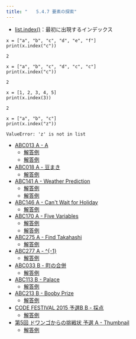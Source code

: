 ```yaml
---
title: "　　5.4.7 要素の探索"
---
```


* [list.index()](https://docs.python.org/ja/3/library/stdtypes.html#common-sequence-operations)：最初に出現するインデックス

```python:サンプルコード
x = ["a", "b", "c", "d", "e", "f"]
print(x.index("c"))
```

```text:実行結果
2
```

```python:サンプルコード
x = ["a", "b", "c", "d", "c", "c"]
print(x.index("c"))
```

```text:実行結果
2
```

```python:サンプルコード
x = [1, 2, 3, 4, 5]
print(x.index(3))
```

```text:実行結果
2
```

```python:サンプルコード
x = ["a", "b", "c"]
print(x.index("z"))
```

```text:実行結果
ValueError: 'z' is not in list
```

- [ABC013 A - A](https://atcoder.jp/contests/abc013/tasks/abc013_1)
    - [解答例](https://atcoder.jp/contests/abc013/submissions/14656477)
    - [解答例](https://atcoder.jp/contests/abc013/submissions/33501768)
- [ABC018 A - 豆まき](https://atcoder.jp/contests/abc018/tasks/abc018_1)
    - [解答例](https://atcoder.jp/contests/abc018/submissions/17764720)
- [ABC141 A - Weather Prediction](https://atcoder.jp/contests/abc141/tasks/abc141_a)
    - [解答例](https://atcoder.jp/contests/abc141/submissions/17764799)
    - [解答例](https://atcoder.jp/contests/abc141/submissions/17764842)
- [ABC146 A - Can't Wait for Holiday](https://atcoder.jp/contests/abc146/tasks/abc146_a)
    - [解答例](https://atcoder.jp/contests/abc146/submissions/17764892)
- [ABC170 A - Five Variables](https://atcoder.jp/contests/abc170/tasks/abc170_a)
    - [解答例](https://atcoder.jp/contests/abc170/submissions/17764948)
    - [解答例](https://atcoder.jp/contests/abc170/submissions/17764971)
- [ABC275 A - Find Takahashi](https://atcoder.jp/contests/abc275/tasks/abc275_a)
    - [解答例](https://atcoder.jp/contests/abc275/submissions/36076101)
- [ABC277 A - ^{-1}](https://atcoder.jp/contests/abc277/tasks/abc277_a)
    - [解答例](https://atcoder.jp/contests/abc277/submissions/36454254)
- [ABC033 B - 町の合併](https://atcoder.jp/contests/abc033/tasks/abc033_b)
    - [解答例](https://atcoder.jp/contests/abc033/submissions/14953301)
- [ABC113 B - Palace](https://atcoder.jp/contests/abc113/tasks/abc113_b)
    - [解答例](https://atcoder.jp/contests/abc113/submissions/17769155)
- [ABC213 B - Booby Prize](https://atcoder.jp/contests/abc213/tasks/abc213_b)
    - [解答例](https://atcoder.jp/contests/abc213/submissions/24900883)
- [CODE FESTIVAL 2015 予選B B - 採点](https://atcoder.jp/contests/code-festival-2015-qualb/tasks/codefestival_2015_qualB_b)
    - [解答例](https://atcoder.jp/contests/code-festival-2015-qualb/submissions/17769436)
- [第5回 ドワンゴからの挑戦状 予選 A - Thumbnail](https://atcoder.jp/contests/dwacon5th-prelims/tasks/dwacon5th_prelims_a)
    - [解答例](https://atcoder.jp/contests/dwacon5th-prelims/submissions/17923446)